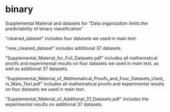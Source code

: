 # binary

Supplemental Material and datasets for "Data organization limits the predictability of binary classification"

"cleaned_dataset" includes four datasets we used in main text.

"new_cleaned_dataset" includes additional 37 datasets.

"Supplemental_Material_for_Full_Datasets.pdf" includes all mathematical proofs and experimental results on four datasets we used in main text, as well as additional 37 datasets.

"Supplemental_Material_of_Mathematical_Proofs_and_Four_Datasets_Used_in_Main_Text.pdf" includes all mathematical proofs and experimental results on four datasets we used in main text.

"Supplemental_Material_of_Additional_37_Datasets.pdf" includes the experimental results on additional 37 datasets.

